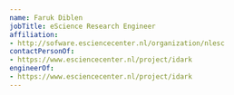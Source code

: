 ```yaml
---
name: Faruk Diblen
jobTitle: eScience Research Engineer
affiliation:
- http://sofware.esciencecenter.nl/organization/nlesc
contactPersonOf:
- https://www.esciencecenter.nl/project/idark
engineerOf:
- https://www.esciencecenter.nl/project/idark
---
```

